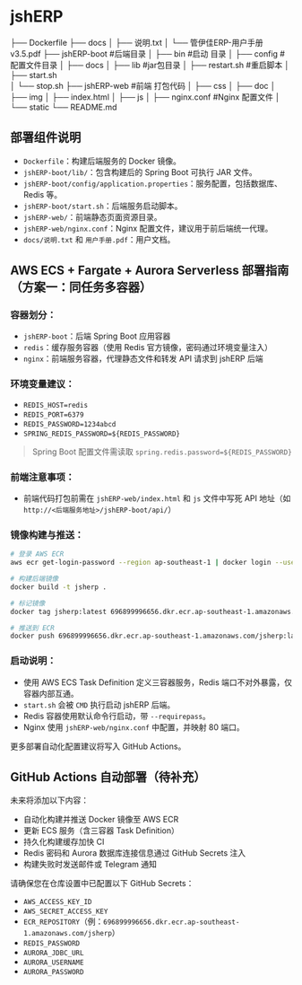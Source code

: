 # jshERP
├── Dockerfile
├── docs
│   ├── 说明.txt
│   └── 管伊佳ERP-用户手册v3.5.pdf
├── jshERP-boot             #后端目录 
│   ├── bin                 #启动 目录
│   ├── config              #配置文件目录
│   ├── docs
│   ├── lib                 #jar包目录
│   ├── restart.sh          #重启脚本 
│   ├── start.sh             
│   └── stop.sh
├── jshERP-web              #前端 打包代码
│   ├── css
│   ├── doc
│   ├── img
│   ├── index.html
│   ├── js
│   ├── nginx.conf          #Nginx 配置文件 
│   └── static
└── README.md

## 部署组件说明

- `Dockerfile`：构建后端服务的 Docker 镜像。
- `jshERP-boot/lib/`：包含构建后的 Spring Boot 可执行 JAR 文件。
- `jshERP-boot/config/application.properties`：服务配置，包括数据库、Redis 等。
- `jshERP-boot/start.sh`：后端服务启动脚本。
- `jshERP-web/`：前端静态页面资源目录。
- `jshERP-web/nginx.conf`：Nginx 配置文件，建议用于前后端统一代理。
- `docs/说明.txt` 和 `用户手册.pdf`：用户文档。

## AWS ECS + Fargate + Aurora Serverless 部署指南（方案一：同任务多容器）

### 容器划分：
- `jshERP-boot`：后端 Spring Boot 应用容器
- `redis`：缓存服务容器（使用 Redis 官方镜像，密码通过环境变量注入）
- `nginx`：前端服务容器，代理静态文件和转发 API 请求到 jshERP 后端

### 环境变量建议：
- `REDIS_HOST=redis`
- `REDIS_PORT=6379`
- `REDIS_PASSWORD=1234abcd`
- `SPRING_REDIS_PASSWORD=${REDIS_PASSWORD}`

> Spring Boot 配置文件需读取 `spring.redis.password=${REDIS_PASSWORD}`

### 前端注意事项：
- 前端代码打包前需在 `jshERP-web/index.html` 和 `js` 文件中写死 API 地址（如 `http://<后端服务地址>/jshERP-boot/api/`）

### 镜像构建与推送：
```bash
# 登录 AWS ECR
aws ecr get-login-password --region ap-southeast-1 | docker login --username AWS --password-stdin 696899996656.dkr.ecr.ap-southeast-1.amazonaws.com

# 构建后端镜像
docker build -t jsherp .

# 标记镜像
docker tag jsherp:latest 696899996656.dkr.ecr.ap-southeast-1.amazonaws.com/jsherp:latest

# 推送到 ECR
docker push 696899996656.dkr.ecr.ap-southeast-1.amazonaws.com/jsherp:latest
```

### 启动说明：
- 使用 AWS ECS Task Definition 定义三容器服务，Redis 端口不对外暴露，仅容器内部互通。
- `start.sh` 会被 `CMD` 执行启动 jshERP 后端。
- Redis 容器使用默认命令行启动，带 `--requirepass`。
- Nginx 使用 `jshERP-web/nginx.conf` 中配置，并映射 80 端口。

更多部署自动化配置建议将写入 GitHub Actions。

## GitHub Actions 自动部署（待补充）

未来将添加以下内容：

- 自动化构建并推送 Docker 镜像至 AWS ECR
- 更新 ECS 服务（含三容器 Task Definition）
- 持久化构建缓存加快 CI
- Redis 密码和 Aurora 数据库连接信息通过 GitHub Secrets 注入
- 构建失败时发送邮件或 Telegram 通知

请确保您在仓库设置中已配置以下 GitHub Secrets：
- `AWS_ACCESS_KEY_ID`
- `AWS_SECRET_ACCESS_KEY`
- `ECR_REPOSITORY`（例：`696899996656.dkr.ecr.ap-southeast-1.amazonaws.com/jsherp`）
- `REDIS_PASSWORD`
- `AURORA_JDBC_URL`
- `AURORA_USERNAME`
- `AURORA_PASSWORD`
